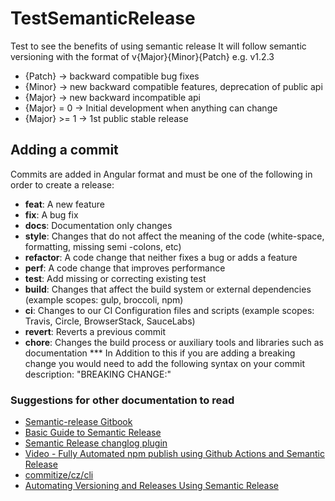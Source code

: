 # TestSemanticRelease
Test to see the benefits of using semantic release 
It will follow semantic versioning with the format of v{Major}{Minor}{Patch} e.g. v1.2.3
- {Patch} → backward compatible bug fixes
- {Minor} → new backward compatible features, deprecation of public api
- {Major} → new backward incompatible api
- {Major} = 0 → Initial development when anything can change
- {Major} >= 1 → 1st public stable release

## Adding a commit 
Commits are added in Angular format and must be one  of the following in order to create a release: 
- **feat**: A new feature
- **fix**: A bug fix
- **docs**: Documentation only changes
- **style**: Changes that do not affect the meaning of the code (white-space, formatting, missing semi -colons, etc)
- **refactor**: A code change that neither fixes a bug or adds a feature
- **perf**: A code change that improves performance
- **test**: Add missing or correcting existing test
- **build**: Changes that affect the build system or external dependencies (example scopes: gulp, broccoli, npm)
- **ci**: Changes to our CI Configuration files and scripts (example scopes: Travis, Circle, BrowserStack, SauceLabs)
- **revert**: Reverts a previous commit
- **chore**: Changes the build process or auxiliary tools and libraries such as documentation
*** In Addition to this if you are adding a breaking change you would need to add the following syntax on your commit description:  "BREAKING CHANGE:"


### Suggestions for other documentation to read 
- [Semantic-release Gitbook](https://semantic-release.gitbook.io/semantic-release/usage/getting-started )
- [Basic Guide to Semantic Release](https://levelup.gitconnected.com/basic-guide-to-semantic-release-9e2aa7834e4b)
- [Semantic Release changlog plugin](https://github.com/semantic-release/changelog)
- [Video - Fully Automated npm publish using Github Actions and Semantic Release](https://www.youtube.com/watch?v=QZdY4XYbqLI)
- [commitize/cz/cli](https://github.com/commitizen/cz-cli)
- [Automating Versioning and Releases Using Semantic Release](https://medium.com/agoda-engineering/automating-versioning-and-releases-using-semantic-release-6ed355ede742)
